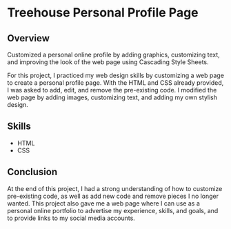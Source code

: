 # Treehouse Personal Profile Page

## Overview 
Customized a personal online profile by adding graphics, customizing text, and improving the look of the web page using Cascading Style Sheets.

For this project, I practiced my web design skills by customizing a web page to create a personal profile page. With the HTML and CSS already provided, I was asked to add, edit, and remove the pre-existing code. I modified the web page by adding images, customizing text, and adding my own stylish design.

## Skills
- HTML
- CSS

## Conclusion
At the end of this project, I had a strong understanding of how to customize pre-existing code, as well as add new code and remove pieces I no longer wanted. This project also gave me a web page where I can use as a personal online portfolio to advertise my experience, skills, and goals, and to provide links to my social media accounts. 


